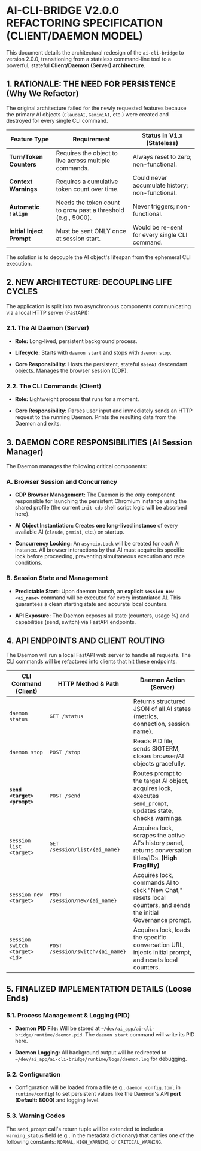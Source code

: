 
# AI-CLI-BRIDGE V2.0.0 REFACTORING SPECIFICATION (CLIENT/DAEMON MODEL)

This document details the architectural redesign of the `ai-cli-bridge` to version 2.0.0, transitioning from a stateless command-line tool to a powerful, stateful **Client/Daemon (Server) architecture**.

## 1. RATIONALE: THE NEED FOR PERSISTENCE (Why We Refactor)

The original architecture failed for the newly requested features because the primary AI objects (`ClaudeAI`, `GeminiAI`, etc.) were created and destroyed for every single CLI command.

|Feature Type|Requirement|Status in V1.x (Stateless)|
|---|---|---|
|**Turn/Token Counters**|Requires the object to live across multiple commands.|Always reset to zero; non-functional.|
|**Context Warnings**|Requires a cumulative token count over time.|Could never accumulate history; non-functional.|
|**Automatic `!align`**|Needs the token count to grow past a threshold (e.g., 5000).|Never triggers; non-functional.|
|**Initial Inject Prompt**|Must be sent ONLY once at session start.|Would be re-sent for every single CLI command.|

The solution is to decouple the AI object's lifespan from the ephemeral CLI execution.

## 2. NEW ARCHITECTURE: DECOUPLING LIFE CYCLES

The application is split into two asynchronous components communicating via a local HTTP server (FastAPI):

### 2.1. The AI Daemon (Server)

- **Role:** Long-lived, persistent background process.
    
- **Lifecycle:** Starts with `daemon start` and stops with `daemon stop`.
    
- **Core Responsibility:** Hosts the persistent, stateful `BaseAI` descendant objects. Manages the browser session (CDP).
    

### 2.2. The CLI Commands (Client)

- **Role:** Lightweight process that runs for a moment.
    
- **Core Responsibility:** Parses user input and immediately sends an HTTP request to the running Daemon. Prints the resulting data from the Daemon and exits.
    

## 3. DAEMON CORE RESPONSIBILITIES (AI Session Manager)

The Daemon manages the following critical components:

### A. Browser Session and Concurrency

- **CDP Browser Management:** The Daemon is the _only_ component responsible for launching the persistent Chromium instance using the shared profile (the current `init-cdp` shell script logic will be absorbed here).
    
- **AI Object Instantiation:** Creates **one long-lived instance** of every available AI (`claude`, `gemini`, etc.) on startup.
    
- **Concurrency Locking:** An `asyncio.Lock` will be created for _each_ AI instance. All browser interactions by that AI must acquire its specific lock before proceeding, preventing simultaneous execution and race conditions.
    

### B. Session State and Management

- **Predictable Start:** Upon daemon launch, an **explicit `session new <ai_name>`** command will be executed for every instantiated AI. This guarantees a clean starting state and accurate local counters.
    
- **API Exposure:** The Daemon exposes all state (counters, usage %) and capabilities (send, switch) via FastAPI endpoints.
    

## 4. API ENDPOINTS AND CLIENT ROUTING

The Daemon will run a local FastAPI web server to handle all requests. The CLI commands will be refactored into clients that hit these endpoints.

|CLI Command (Client)|HTTP Method & Path|Daemon Action (Server)|
|---|---|---|
|`daemon status`|`GET /status`|Returns structured JSON of all AI states (metrics, connection, session name).|
|`daemon stop`|`POST /stop`|Reads PID file, sends SIGTERM, closes browser/AI objects gracefully.|
|**`send <target> <prompt>`**|`POST /send`|Routes prompt to the target AI object, acquires lock, executes `send_prompt`, updates state, checks warnings.|
|`session list <target>`|`GET /session/list/{ai_name}`|Acquires lock, scrapes the active AI's history panel, returns conversation titles/IDs. **(High Fragility)**|
|`session new <target>`|`POST /session/new/{ai_name}`|Acquires lock, commands AI to click "New Chat," resets local counters, and sends the initial Governance prompt.|
|`session switch <target> <id>`|`POST /session/switch/{ai_name}`|Acquires lock, loads the specific conversation URL, injects initial prompt, and resets local counters.|

## 5. FINALIZED IMPLEMENTATION DETAILS (Loose Ends)

### 5.1. Process Management & Logging (PID)

- **Daemon PID File:** Will be stored at `~/dev/ai_app/ai-cli-bridge/runtime/daemon.pid`. The `daemon start` command will write its PID here.
    
- **Daemon Logging:** All background output will be redirected to `~/dev/ai_app/ai-cli-bridge/runtime/logs/daemon.log` for debugging.
    

### 5.2. Configuration

- Configuration will be loaded from a file (e.g., `daemon_config.toml` in `runtime/config`) to set persistent values like the Daemon's API **port (Default: 8000)** and logging level.
    

### 5.3. Warning Codes

The `send_prompt` call's return tuple will be extended to include a `warning_status` field (e.g., in the metadata dictionary) that carries one of the following constants: `NORMAL`, `HIGH_WARNING`, or `CRITICAL_WARNING`.
